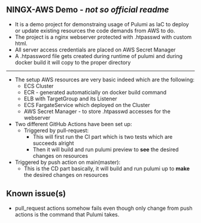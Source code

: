 ## NINGX-AWS Demo - _not so official readme_
- It is a demo project for demonstraing usage of Pulumi as IaC to deploy or update existing resources the code demands from AWS to do.
- The project is a nginx webserver protected with .htpasswd with custom html.
- All server access credentials are placed on AWS Secret Manager
- A .htpassword file gets created during runtime of pulumi and during docker build it will copy to the proper directory
---
- The setup AWS resources are very basic indeed which are the following:
  - ECS Cluster
  - ECR - generated automaticially on docker build command
  - ELB with TargetGroup and its Listener
  - ECS FargateService which deployed on the Cluster
  - AWS Secret Manager - to store .htpasswd accesses for the webserver
- Two different GitHub Actions have been set up:
  - Triggered by pull-request:
    - This will first run the CI part which is two tests which are succeeds alright
    - Then it will build and run pulumi preview to **see** the desired changes on resources
 - Triggered by push action on main(master):
   - This is the CD part basically, it will build and run pulumi up to **make** the desired changes on resources
## Known issue(s)
- pull_request actions somehow fails even though only change from push actions is the command that Pulumi takes.
